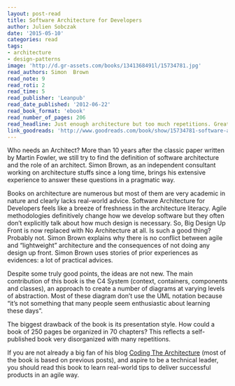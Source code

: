 ```yaml
---
layout: post-read
title: Software Architecture for Developers
author: Julien Sobczak
date: '2015-05-10'
categories: read
tags:
- architecture
- design-patterns
image: 'http://d.gr-assets.com/books/1341368491l/15734781.jpg'
read_authors: Simon  Brown
read_note: 9
read_roti: 2
read_time: 5
read_publisher: 'Leanpub'
read_date_published: '2012-06-22'
read_book_format: 'ebook'
read_number_of_pages: 206
read_headline: Just enough architecture but too much repetitions. Great ideas delivered in a poor format.
link_goodreads: 'http://www.goodreads.com/book/show/15734781-software-architecture-for-developers'
---
```


Who needs an Architect? More than 10 years after the classic paper written by Martin Fowler, we still try to find the definition of software architecture and the role of an architect. Simon Brown, as an independent consultant working on architecture stuffs since a long time, brings his extensive experience to answer these questions in a pragmatic way.

Books on architecture are numerous but most of them are very academic in nature and clearly lacks real-world advice. Software Architecture for Developers feels like a breeze of freshness in the architecture literacy. Agile methodologies definitively change how we develop software but they often don’t explicitly talk about how much design is necessary. So, Big Design Up Front is now replaced with No Architecture at all. Is such a good thing? Probably not. Simon Brown explains why there is no conflict between agile and “lightweight” architecture and the consequences of not doing any design up front. Simon Brown uses stories of prior experiences as evidences: a lot of practical advices.

Despite some truly good points, the ideas are not new. The main contribution of this book is the C4 System (context, containers, components and classes), an approach to create a number of diagrams at varying levels of abstraction. Most of these diagram don’t use the UML notation because “it’s not something that many people seem enthusiastic about learning these days”.

The biggest drawback of the book is its presentation style. How could a book of 250 pages be organized in 70 chapters? This reflects a self-published book very disorganized with many repetitions.

If you are not already a big fan of his blog [Coding The Architecture](http://www.codingthearchitecture.com/) (most of the book is based on previous posts), and aspire to be a technical leader, you should read this book to learn real-world tips to deliver successful products in an agile way.